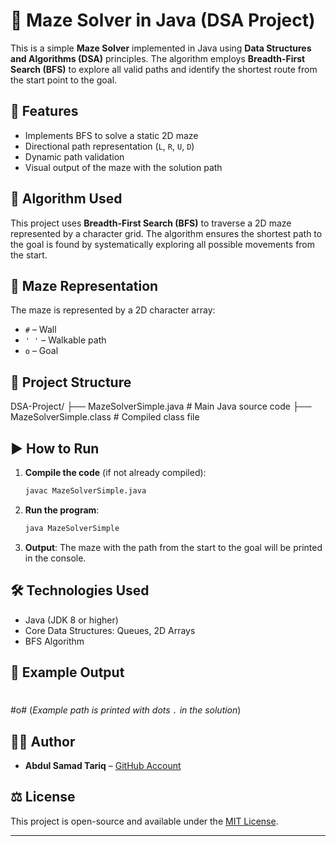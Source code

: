 # 🧭 Maze Solver in Java (DSA Project)

This is a simple **Maze Solver** implemented in Java using **Data Structures and Algorithms (DSA)** principles. The algorithm employs **Breadth-First Search (BFS)** to explore all valid paths and identify the shortest route from the start point to the goal.

## 📌 Features

- Implements BFS to solve a static 2D maze
- Directional path representation (`L`, `R`, `U`, `D`)
- Dynamic path validation
- Visual output of the maze with the solution path

## 🧠 Algorithm Used

This project uses **Breadth-First Search (BFS)** to traverse a 2D maze represented by a character grid. The algorithm ensures the shortest path to the goal is found by systematically exploring all possible movements from the start.

## 🧱 Maze Representation

The maze is represented by a 2D character array:

- `#` – Wall
- `' '` – Walkable path
- `o` – Goal

## 📂 Project Structure

DSA-Project/
├── MazeSolverSimple.java # Main Java source code
├── MazeSolverSimple.class # Compiled class file

## ▶️ How to Run

1. **Compile the code** (if not already compiled):

    ```bash
    javac MazeSolverSimple.java
    ```

2. **Run the program**:

    ```bash
    java MazeSolverSimple
    ```

3. **Output**: The maze with the path from the start to the goal will be printed in the console.

## 🛠 Technologies Used

- Java (JDK 8 or higher)
- Core Data Structures: Queues, 2D Arrays
- BFS Algorithm

## 📸 Example Output

#
#
#o#
(*Example path is printed with dots `.` in the solution*)

## 👨‍💻 Author

- **Abdul Samad Tariq** – [GitHub Account](https://github.com/Abdul-Samad786)

## ⚖️ License

This project is open-source and available under the [MIT License](LICENSE).

---


